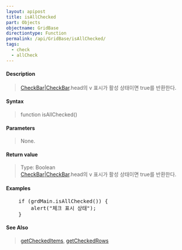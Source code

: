 ```yaml
---
layout: apipost
title: isAllChecked
part: Objects
objectname: GridBase
directiontype: Function
permalink: /api/GridBase/isAllChecked/
tags:
  - check
  - allCheck
---
```



#### Description

> [CheckBar\|CheckBar](/api/GridBase/).head의 v 표시가 활성 상태이면 true를 반환한다.

#### Syntax

> function isAllChecked()

#### Parameters

> None.

#### Return value

> Type: Boolean  
> [CheckBar\|CheckBar](/api/GridBase/).head의 v 표시가 활성 상태이면 true를 반환한다.

#### Examples 

<pre class="prettyprint">
    if (grdMain.isAllChecked()) {
        alert("체크 표시 상태");
    }
</pre>

#### See Also
> [getCheckedItems](/api/GridView/getCheckedItems), [getCheckedRows](/api/GridView/getCheckedRows)
